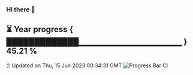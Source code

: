 ### Hi there 👋
⏳ Year progress { █████████████▁▁▁▁▁▁▁▁▁▁▁▁▁▁▁▁▁ } 45.21 %
---
⏰ Updated on Thu, 15 Jun 2023 00:34:31 GMT
![Progress Bar CI](https://github.com/Moyi321/Moyi321/workflows/Progress%20Bar%20CI/badge.svg)
